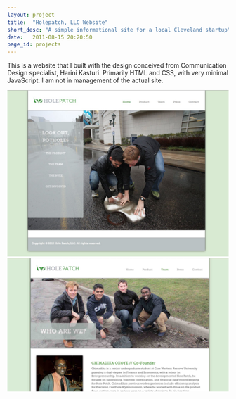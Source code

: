 ```yaml
---
layout: project
title:  "Holepatch, LLC Website"
short_desc: "A simple informational site for a local Cleveland startup"
date:   2011-08-15 20:20:50
page_id: projects
---
```


This is a website that I built with the design conceived from Communication Design specialist, Harini Kasturi. Primarily HTML and CSS, with very minimal JavaScript. I am not in management of the actual site.

<div class="fotorama" data-width="100%" data-ratio="4/3" data-allowfullscreen="true" data-fit="contain" data-nav="thumbs">
	<img src="/images/holepatch/holepatch-screenshot-1.jpg">
	<img src="/images/holepatch/holepatch-screenshot-2.jpg">
</div>